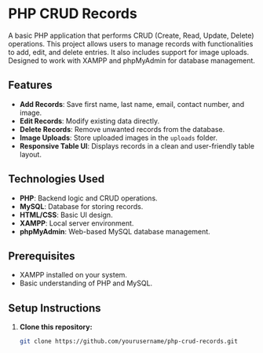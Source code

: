 # PHP CRUD Records

A basic PHP application that performs CRUD (Create, Read, Update, Delete) operations. This project allows users to manage records with functionalities to add, edit, and delete entries. It also includes support for image uploads. Designed to work with XAMPP and phpMyAdmin for database management.

## Features
- **Add Records**: Save first name, last name, email, contact number, and image.
- **Edit Records**: Modify existing data directly.
- **Delete Records**: Remove unwanted records from the database.
- **Image Uploads**: Store uploaded images in the `uploads` folder.
- **Responsive Table UI**: Displays records in a clean and user-friendly table layout.

## Technologies Used
- **PHP**: Backend logic and CRUD operations.
- **MySQL**: Database for storing records.
- **HTML/CSS**: Basic UI design.
- **XAMPP**: Local server environment.
- **phpMyAdmin**: Web-based MySQL database management.

## Prerequisites
- XAMPP installed on your system.
- Basic understanding of PHP and MySQL.

## Setup Instructions
1. **Clone this repository:**
   ```bash
   git clone https://github.com/yourusername/php-crud-records.git
